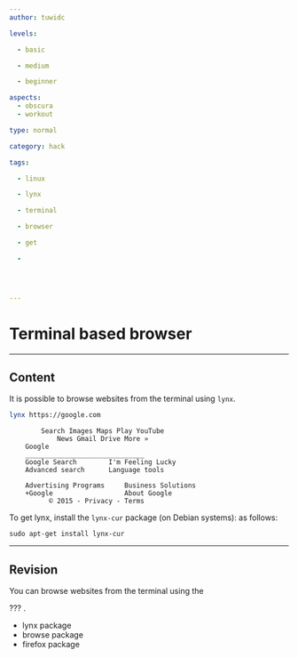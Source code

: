 ```yaml
---
author: tuwidc

levels:

  - basic

  - medium

  - beginner

aspects:
  - obscura
  - workout

type: normal

category: hack

tags:

  - linux

  - lynx

  - terminal

  - browser

  - get

  - 




---
```


# Terminal based browser

---
## Content

It is possible to browse websites from the terminal using `lynx`.

```bash
lynx https://google.com
```

```ssh
        Search Images Maps Play YouTube
            News Gmail Drive More »
	Google
	______________________________
	Google Search        I'm Feeling Lucky
    Advanced search      Language tools

	Advertising Programs     Business Solutions
    +Google                  About Google
          © 2015 - Privacy - Terms
```

To get lynx, install the `lynx-cur` package (on Debian systems): as follows:
```
sudo apt-get install lynx-cur
```

---
## Revision

You can browse websites from the terminal using the 

??? .


* lynx package
* browse package
* firefox package

 
